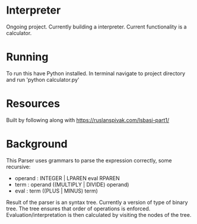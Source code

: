 # Interpreter
Ongoing project.  Currently building a interpreter. Current functionality is a calculator.  

# Running 
To run this have Python installed.  In terminal navigate to project directory and run 'python calculator.py'

# Resources
Built by following along with https://ruslanspivak.com/lsbasi-part1/

# Background
This Parser uses grammars to parse the expression correctly, some recursive:
    
<ul>
<li> operand :  INTEGER | LPAREN eval RPAREN </li> 
<li> term : operand ((MULTIPLY | DIVIDE) operand) </li> 
<li> eval : term ((PLUS | MINUS) term) </li> 
</ul>

Result of the parser is an syntax tree. Currently a version of type of binary tree. The tree ensures that order of operations is enforced.  Evaluation/interpretation is then calculated by visiting the nodes of the tree. 